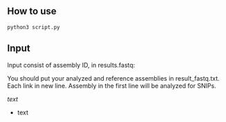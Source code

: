 ## How to use
```
python3 script.py
```
## Input  
Input consist of assembly ID, in results.fastq:

You should put your analyzed and reference assemblies in result_fastq.txt.
Each link in new line.
Assembly in the first line will be analyzed for SNIPs.

*text*
* text
